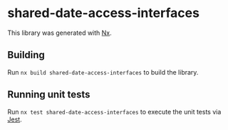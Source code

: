 # shared-date-access-interfaces

This library was generated with [Nx](https://nx.dev).

## Building

Run `nx build shared-date-access-interfaces` to build the library.

## Running unit tests

Run `nx test shared-date-access-interfaces` to execute the unit tests via [Jest](https://jestjs.io).
